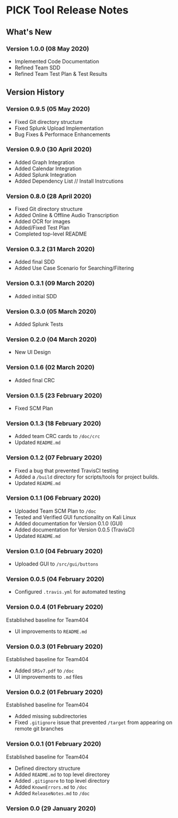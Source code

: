 # PICK Tool Release Notes

## What's New

### Version 1.0.0 (08 May 2020)

* Implemented Code Documentation
* Refined Team SDD
* Refined Team Test Plan & Test Results

## Version History

### Version 0.9.5 (05 May 2020)

* Fixed Git directory structure
* Fixed Splunk Upload Implementation
* Bug Fixes & Performace Enhancements

### Version 0.9.0 (30 April 2020)

* Added Graph Integration
* Added Calendar Integration
* Added Splunk Integration
* Added Dependency List // Install Instrcutions

### Version 0.8.0 (28 April 2020)

* Fixed Git directory structure
* Added Online & Offline Audio Transcription
* Added OCR for images
* Added/Fixed Test Plan
* Completed top-level README

### Version 0.3.2 (31 March 2020)

* Added final SDD
* Added Use Case Scenario for Searching/Filtering

### Version 0.3.1 (09 March 2020)

* Added initial SDD

### Version 0.3.0 (05 March 2020)

* Added Splunk Tests

### Version 0.2.0 (04 March 2020)

* New UI Design

### Version 0.1.6 (02 March 2020)

* Added final CRC

### Version 0.1.5 (23 February 2020)

* Fixed SCM Plan

### Version 0.1.3 (18 February 2020)

* Added team CRC cards to ```/doc/crc```
* Updated ```README.md```

### Version 0.1.2 (07 February 2020)

* Fixed a bug that prevented TravisCI testing
* Added a ```/build``` directory for scripts/tools for project builds.
* Updated ```README.md```

### Version 0.1.1 (06 February 2020)

* Uploaded Team SCM Plan to ```/doc```
* Tested and Verified GUI functionality on Kali Linux
* Added documentation for Version 0.1.0 (GUI)
* Added documentation for Version 0.0.5 (TravisCI)
* Updated ```README.md```

### Version 0.1.0 (04 February 2020)

* Uploaded GUI to ```/src/gui/buttons```

### Version 0.0.5 (04 February 2020)

* Configured ```.travis.yml``` for automated testing

### Version 0.0.4 (01 February 2020)

Established baseline for Team404</br>

* UI improvements to ```README.md```

### Version 0.0.3 (01 February 2020)

Established baseline for Team404</br>

* Added ```SRSv7.pdf``` to ```/doc```</br>
* UI improvements to ```.md``` files

### Version 0.0.2 (01 February 2020)

Established baseline for Team404</br>

* Added missing subdirectories</br>
* Fixed ```.gitignore``` issue that prevented ```/target``` from appearing on remote git branches</br>

### Version 0.0.1 (01 February 2020)

Established baseline for Team404</br>

* Defined directory structure</br>
* Added ```README.md``` to top level directorey</br>
* Added ```.gitignore``` to top level directory</br>
* Added ```KnownErrors.md``` to ```/doc```</br>
* Added ```ReleaseNotes.md``` to ```/doc```</br>

### Version 0.0 (29 January 2020)
